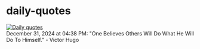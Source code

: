 # daily-quotes
[![Daily quotes](https://github.com/ceepu8/daily-quotes/actions/workflows/daily-quote.yml/badge.svg)](https://github.com/ceepu8/daily-quotes/actions/workflows/daily-quote.yml)<br/>
December 31, 2024 at 04:38 PM: "One Believes Others Will Do What He Will Do To Himself." - Victor Hugo
